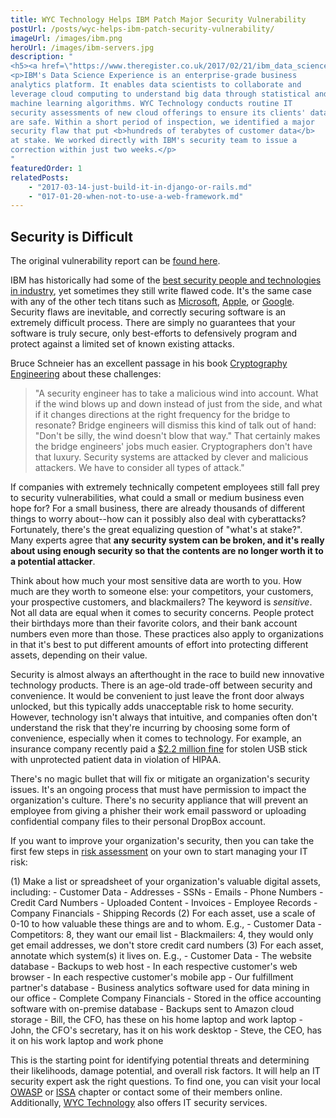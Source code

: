 ```yaml
---
title: WYC Technology Helps IBM Patch Major Security Vulnerability
postUrl: /posts/wyc-helps-ibm-patch-security-vulnerability/
imageUrl: /images/ibm.png
heroUrl: /images/ibm-servers.jpg
description: "
<h5><a href=\"https://www.theregister.co.uk/2017/02/21/ibm_data_science_experience_fixes_docker_security/\" target=\"_blank\"><i class=\"linkify icon\"></i>See Media Coverage at The Register</a></h5>
<p>IBM's Data Science Experience is an enterprise-grade business
analytics platform. It enables data scientists to collaborate and
leverage cloud computing to understand big data through statistical and
machine learning algorithms. WYC Technology conducts routine IT
security assessments of new cloud offerings to ensure its clients' data
are safe. Within a short period of inspection, we identified a major
security flaw that put <b>hundreds of terabytes of customer data</b>
at stake. We worked directly with IBM's security team to issue a
correction within just two weeks.</p>
"
featuredOrder: 1
relatedPosts: 
    - "2017-03-14-just-build-it-in-django-or-rails.md"
    - "017-01-20-when-not-to-use-a-web-framework.md"
---
```



## Security is Difficult

The original vulnerability report can be [found here](https://wycd.net/posts/2017-02-21-ibm-whole-cluster-privilege-escalation-disclosure.html).

IBM has historically had some of the [best security people and technologies in industry](https://www.benzinga.com/pressreleases/17/03/n9154740/ibm-qradar-named-as-a-leader-in-security-analytics-platforms-by-indepen), yet sometimes they still write flawed code. It's the same case with any of the other tech titans such as [Microsoft](https://www.neowin.net/news/google-reveals-a-windows-vulnerability-as-microsoft-fails-to-patch-it), [Apple](https://www.tapscape.com/apple-inc-patch-three-ios-0day-exploits-worth-1-million-usd/), or [Google](http://www.zdnet.com/article/google-were-hiking-bug-bounties-because-finding-security-flaws-is-getting-tougher/). Security flaws are inevitable, and correctly securing software is an extremely difficult process. There are simply no guarantees that your software is truly secure, only best-efforts to defensively program and protect against a limited set of known existing attacks.

Bruce Schneier has an excellent passage in his book [Cryptography
Engineering](http://amzn.to/2nAVI6p) about these challenges:

<blockquote>
"A security engineer has to take a malicious wind into account. What if the
wind blows up and down instead of just from the side, and what if it changes
directions at the right frequency for the bridge to resonate? Bridge engineers
will dismiss this kind of talk out of hand: "Don't be silly, the wind doesn't
blow that way." That certainly makes the bridge engineers' jobs much easier.
Cryptographers don't have that luxury. Security systems are attacked by clever
and malicious attackers. We have to consider all types of attack."
</blockquote>

If companies with extremely technically competent employees still fall prey to
security vulnerabilities, what could a small or medium business even hope for?
For a small business, there are already thousands of different things to worry
about--how can it possibly also deal with cyberattacks? Fortunately, there's
the great equalizing question of "what's at stake?". Many experts agree that
<b>any security system can be broken, and it's really about using enough
security so that the contents are no longer worth it to a potential attacker</b>.

Think about how much your most sensitive data are worth to you. How much are
they worth to someone else: your competitors, your customers, your prospective
customers, and blackmailers? The keyword is <i>sensitive</i>. Not all data are
equal when it comes to security concerns. People protect their birthdays more
than their favorite colors, and their bank account numbers even more than
those. These practices also apply to organizations in that it's best to put
different amounts of effort into protecting different assets, depending on
their value.

Security is almost always an afterthought in the race to build new innovative
technology products. There is an age-old trade-off between security and
convenience. It would be convenient to just leave the front door always
unlocked, but this typically adds unacceptable risk to home security. However,
technology isn't always that intuitive, and companies often don't understand
the risk that they're incurring by choosing some form of convenience,
especially when it comes to technology. For example,
an insurance company recently paid a [$2.2 million
fine](http://www.aando.net/2017/02/06/stolen-usb-drive-gets-insurance-company-2-2-million-hipaa-fine/)
for stolen USB stick with unprotected patient data in violation of HIPAA.

There's no magic bullet that will fix or mitigate an organization's security
issues. It's an ongoing process that must have permission to impact the
organization's culture. There's no security appliance that will prevent an
employee from giving a phisher their work email password or uploading
confidential company files to their personal DropBox account. 

If you want to improve your organization's security, then you can take the
first few steps in [risk assessment](http://nvlpubs.nist.gov/nistpubs/Legacy/SP/nistspecialpublication800-30r1.pdf) on your own to
start managing your IT risk:

(1) Make a list or spreadsheet of your organization's valuable digital assets, including:
    - Customer Data
        - Addresses
        - SSNs
        - Emails
        - Phone Numbers
        - Credit Card Numbers
        - Uploaded Content
    - Invoices
    - Employee Records
    - Company Financials
    - Shipping Records
(2) For each asset, use a scale of 0-10 to how valuable these things are and to whom. E.g.,
    - Customer Data
        - Competitors: 8, they want our email list
        - Blackmailers: 4, they would only get email addresses, we don't store credit card numbers
(3) For each asset, annotate which system(s) it lives on. E.g.,
    - Customer Data
        - The website database
        - Backups to web host
        - In each respective customer's web browser
        - In each respective customer's mobile app
        - Our fulfillment partner's database
        - Business analytics software used for data mining in our office
    - Complete Company Financials
        - Stored in the office accounting software with on-premise database
        - Backups sent to Amazon cloud storage
        - Bill, the CFO, has these on his home laptop and work laptop
        - John, the CFO's secretary, has it on his work desktop
        - Steve, the CEO, has it on his work laptop and work phone

This is the starting point for identifying potential threats and determining
their likelihoods, damage potential, and overall risk factors. It will help an
IT security expert ask the right questions. To find one, you can visit your
local [OWASP](https://www.owasp.org) or [ISSA](http://www.issa.org/?) chapter
or contact some of their members online. Additionally, [WYC
Technology](/#contact) also offers IT security services.
